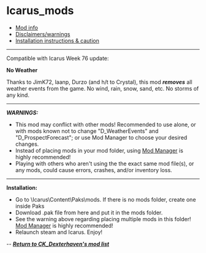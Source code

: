 # Icarus_mods

* [Mod info](#mod)
* [Disclaimers/warnings](#warnings)
* [Installation instructions & caution](#install)

---

Compatible with Icarus Week 76 update:

<a name="mod">__No Weather__</a>

Thanks to JimK72, laanp, Durzo (and h/t to Crystal), this mod ***removes*** all weather events from the game. No wind, rain, snow, sand, etc. No storms of any kind.

---

<a name="warnings">*__WARNINGS:__*</a>

* This mod may conflict with other mods! Recommended to use alone, or with mods known not to change "D_WeatherEvents" and "D_ProspectForecast"; or use Mod Manager to choose your desired changes.
* Instead of placing mods in your mod folder, using [Mod Manager](https://github.com/Jimk72/Icarus_Software) is highly recommended!
* Playing with others who aren't using the the exact same mod file(s), or any mods, could cause errors, crashes, and/or inventory loss.

---

<a name="install">__Installation:__</a>

* Go to \Icarus\Content\Paks\mods. If there is no mods folder, create one inside Paks
* Download .pak file from here and put it in the mods folder.
* See the warning above regarding placing multiple mods in this folder! [Mod Manager](https://github.com/Jimk72/Icarus_Software) is highly recommended! 
* Relaunch steam and Icarus. Enjoy!

-- [*__Return to CK_Dexterhaven's mod list__*](https://github.com/ckdextergames/Icarus_mods)